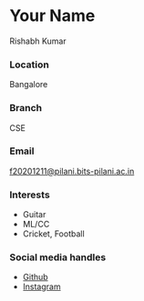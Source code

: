 # Your Name
Rishabh Kumar

### Location
Bangalore

### Branch
CSE

### Email
f20201211@pilani.bits-pilani.ac.in

### Interests
- Guitar
- ML/CC
- Cricket, Football

### Social media handles
- [Github](https://github.com/k-rishabh)
- [Instagram](https://instagram.com/rish973)